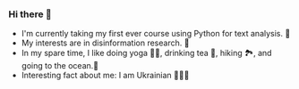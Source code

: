 ### Hi there 👋

- I'm currently taking my first ever course using Python for text analysis. :monocle_face: 
- My interests are in disinformation research. :milky_way:
- In my spare time, I like doing yoga :lotus_position_woman:, drinking tea :tea:, hiking :national_park:, and going to the ocean.:ocean:
- Interesting fact about me: I am Ukrainian :sunflower::sunflower::sunflower:

